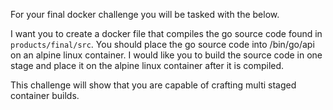 For your final docker challenge you will be tasked with the below. 

I want you to create a docker file that compiles the go source code found in `products/final/src`. You should place the go source code into /bin/go/api on an alpine linux container. I would like you to build the source code in one stage and place it on the alpine linux container after it is compiled. 

This challenge will show that you are capable of crafting multi staged container builds. 


